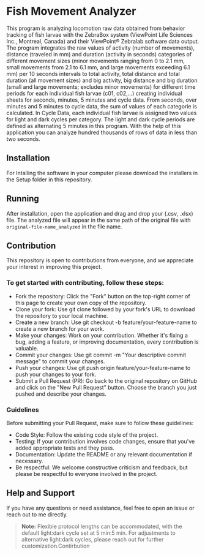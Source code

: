 # Fish Movement Analyzer

This program is analyzing locomotion raw data obtained from behavior tracking of fish larvae with the ZebraBox system (ViewPoint Life Sciences Inc., Montreal, Canada) and their ViewPoint® Zebralab software data output. The program integrates the raw values of activity (number of movements), distance (traveled in mm) and duration (activity in seconds) categories of different movement sizes (minor movements ranging from 0 to 2.1 mm, small movements from 2.1 to 6.1 mm, and large movements exceeding 6.1 mm) per 10 seconds intervals to total activity, total distance and total duration (all movement sizes) and big activity, big distance and big duration (small and large movements; excludes minor movements) for different time periods for each individual fish larvae (c01, c02,…) creating individual sheets for seconds, minutes, 5 minutes and cycle data. From seconds, over minutes and 5 minutes to cycle data, the sum of values of each categorie is calculated. In Cycle Data, each individual fish larvae is assigned two values for light and dark cycles per category. The light and dark cycle periods are defined as alternating 5 minutes in this program. With the help of this application you can analyze hundred thousands of rows of data in less than two seconds. 

## Installation
For Intalling the software in your computer please download the installers in the Setup folder in this repository.

## Running
After installation, open the application and drag and drop your (.csv, .xlsx) file. The analyzed file will appear in the same path of the original file with `original-file-name_analyzed` in the file name.

## Contribution
This repository is open to contributions from everyone, and we appreciate your interest in improving this project.

### To get started with contributing, follow these steps:

* Fork the repository: Click the "Fork" button on the top-right corner of this page to create your own copy of the repository.
* Clone your fork: Use git clone followed by your fork's URL to download the repository to your local machine.
* Create a new branch: Use git checkout -b feature/your-feature-name to create a new branch for your work.
* Make your changes: Work on your contribution. Whether it's fixing a bug, adding a feature, or improving documentation, every contribution is valuable.
* Commit your changes: Use git commit -m "Your descriptive commit message" to commit your changes.
* Push your changes: Use git push origin feature/your-feature-name to push your changes to your fork.
* Submit a Pull Request (PR): Go back to the original repository on GitHub and click on the "New Pull Request" button. Choose the branch you just pushed and describe your changes.

### Guidelines

Before submitting your Pull Request, make sure to follow these guidelines:

* Code Style: Follow the existing code style of the project.
* Testing: If your contribution involves code changes, ensure that you've added appropriate tests and they pass.
* Documentation: Update the README or any relevant documentation if necessary.
* Be respectful: We welcome constructive criticism and feedback, but please be respectful to everyone involved in the project.

## Help and Support
If you have any questions or need assistance, feel free to open an issue or reach out to me directly.

> **Note:**  Flexible protocol lengths can be accommodated, with the default light:dark cycle set at 5 min:5 min. For adjustments to alternative light:dark cycles, please reach out for further customization.Contirbution
